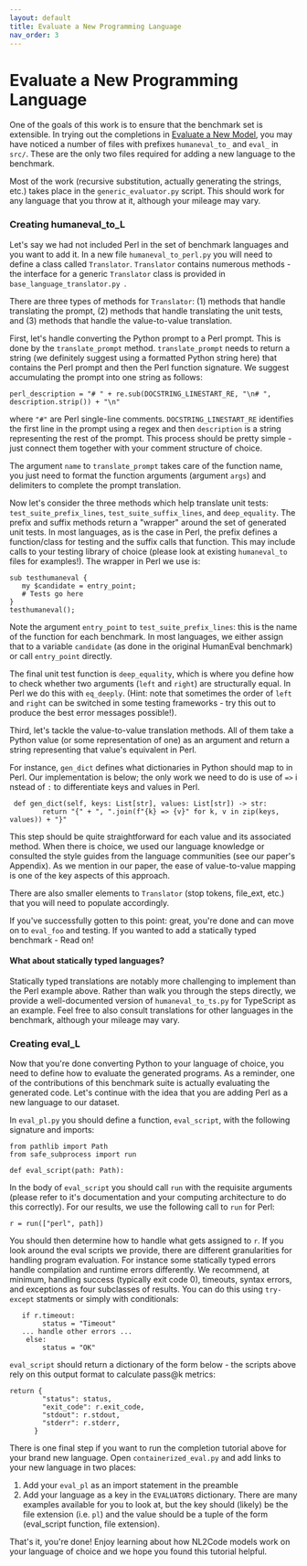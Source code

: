 ```yaml
---
layout: default
title: Evaluate a New Programming Language
nav_order: 3
---
```


# Evaluate a New Programming Language

One of the goals of this work is to ensure that the benchmark set is 
extensible. In trying out the completions in [Evaluate a New Model](new_model.md), you may have noticed a number 
of files with prefixes `humaneval_to_` and `eval_` in `src/`. These are the 
only two files required for adding a new language to the benchmark. 

Most of the work (recursive substitution, actually generating the strings, 
etc.) takes place in the `generic_evaluator.py` script. This should work for 
any language that you throw at it, although your mileage may vary.

### Creating humaneval_to_L

Let's say we had not included Perl in the set of benchmark languages and 
you want to add it. In a new file `humaneval_to_perl.py` you will need to 
define a class called `Translator`. `Translator` contains numerous methods -
the interface for a generic `Translator` class is provided in `base_language_translator.py `. 

There are three types of methods for `Translator`: (1) methods that handle 
translating the prompt, (2) methods that handle translating the unit tests, and
(3) methods that handle the value-to-value translation. 

First, let's handle converting the Python prompt to a Perl prompt. This is 
done by the `translate_prompt` method. `translate_prompt` needs to return 
a string (we definitely suggest using a formatted Python string here) that 
contains the Perl prompt and then the Perl function signature. We suggest 
accumulating the prompt into one string as follows: 
```
perl_description = "# " + re.sub(DOCSTRING_LINESTART_RE, "\n# ", description.strip()) + "\n"
```
where `"#"` are Perl single-line comments. `DOCSTRING_LINESTART_RE` identifies the 
first line in the prompt using a regex and then `description` is a string representing 
the rest of the prompt. This process should be pretty simple - just connect them together with 
your comment structure of choice.

The argument `name` to `translate_prompt` takes care of the function name, you 
just need to format the function arguments (argument `args`) and delimiters to complete 
the prompt translation.

Now let's consider the three methods which help translate unit tests:
`test_suite_prefix_lines`, `test_suite_suffix_lines`, and `deep_equality`. 
The prefix and suffix methods return a "wrapper" around the set of generated unit 
tests. In most languages, as is the case in Perl, the prefix defines a function/class 
for testing and the suffix calls that function. This may include calls to your testing library 
of choice (please look at existing `humaneval_to` files for examples!). 
The wrapper in Perl we use is:
```
sub testhumaneval {
   my $candidate = entry_point;
   # Tests go here
}
testhumaneval();
```

Note the argument `entry_point` to `test_suite_prefix_lines`: this is the name 
of the function for each benchmark. In most languages, we either assign that to 
a variable `candidate` (as done in the original HumanEval benchmark) or call 
`entry_point` directly. 

The final unit test function is `deep_equality`, which is where you define how 
to check whether two arguments (`left` and `right`) are structurally equal. In Perl
we do this with `eq_deeply`. (Hint: note that sometimes the order of `left` and 
`right` can be switched in some testing frameworks - try this out to produce 
the best error messages possible!).

Third, let's tackle the value-to-value translation methods. All of them take
a Python value (or some representation of one) as an argument and return a string 
representing that value's equivalent in Perl.

For instance, `gen_dict` defines what dictionaries in Python should map to in
Perl. Our implementation is below; the only work we need to do is use of `=>` i
nstead of `:` to differentiate keys and values in Perl.

```
 def gen_dict(self, keys: List[str], values: List[str]) -> str:
        return "{" + ", ".join(f"{k} => {v}" for k, v in zip(keys, values)) + "}"
```

This step should be quite straightforward for each value and its associated 
method. When there is choice, we used our language knowledge or consulted 
the style guides from the language communities (see our paper's Appendix). As we 
mention in our paper, the ease of value-to-value mapping is one of the key aspects of 
this approach. 

There are also smaller elements to `Translator` (stop tokens, file_ext, etc.)
that you will need to populate accordingly. 

If you've successfully gotten to this point: great, you're done and can move 
on to `eval_foo` and testing. If you wanted to add a statically typed 
benchmark - Read on!

#### What about statically typed languages?

Statically typed translations are notably more challenging to implement than the 
Perl example above. Rather than walk you through the steps directly, we provide a 
well-documented version of `humaneval_to_ts.py` for TypeScript as an example. Feel free
to also consult translations for other languages in the benchmark, although your 
mileage may vary. 

### Creating eval_L

Now that you're done converting Python to your language of choice, you need 
to define how to evaluate the generated programs. As a reminder, one of the 
contributions of this benchmark suite is actually evaluating the generated
code. Let's continue with the idea that you are adding Perl as a new language to our dataset.

In `eval_pl.py` you should define a function, `eval_script`, with the 
following signature and imports:
```
from pathlib import Path
from safe_subprocess import run

def eval_script(path: Path):
```

In the body of `eval_script` you should call `run` with the 
requisite arguments (please refer to it's documentation and your computing architecture
to do this correctly). For our results, we use the following call to `run` for Perl:
```
r = run(["perl", path])
```

You should then determine how to handle what gets assigned to `r`. If you 
look around the eval scripts we provide, there are different granularities for
handling program evaluation. For instance some statically typed errors
handle compilation and runtime errors differently. We recommend, at minimum,
handling success (typically exit code 0), timeouts, syntax errors, 
and exceptions as four subclasses of results. You can do this using 
`try-except` statments or simply with conditionals:

```
   if r.timeout:
        status = "Timeout"
   ... handle other errors ...
    else:
        status = "OK"
```

`eval_script` should return a dictionary of the form below - the scripts above 
rely on this output format to calculate pass@k metrics:

```
return {
        "status": status,
        "exit_code": r.exit_code,
        "stdout": r.stdout,
        "stderr": r.stderr,
      }
```

There is one final step if you want to run the completion
tutorial above for your brand new language. Open `containerized_eval.py` and 
add links to your new language in two places:

1. Add your `eval_pl` as an import statement in the preamble
2. Add your language as a key in the `EVALUATORS` dictionary. There are many 
examples available for you to look at, but the key should (likely) be the 
file extension (i.e. `pl`) and the value should be a tuple of the form
(eval_script function, file extension).

That's it, you're done! Enjoy learning about how NL2Code models work on your 
language of choice and we hope you found this tutorial helpful.

